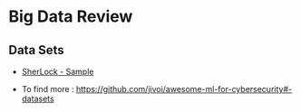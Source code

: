 # Big Data Review

## Data Sets
- [SherLock - Sample](http://bigdata.ise.bgu.ac.il/sherlock/index.html)


- To find more : https://github.com/jivoi/awesome-ml-for-cybersecurity#-datasets